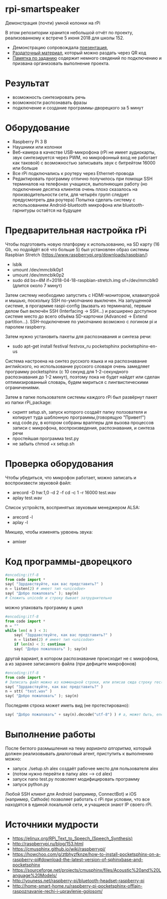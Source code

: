 # rpi-smartspeaker
Демонстрация (почти) умной колонки на rPi

В этом репозитории хранится небольшой отчёт по проекту, реализованному к встрече 5 июня 2018 для школы 152.
* Демонстрацию сопровождала [презентация](MAI_MSC_L1_EngineerIntro_demo.pdf),
* [Раздаточный материал](MAI_MSC_L1_EngineerIntro_handout.pdf), который можно раздать через QR код
* [Памятка по заданию](Памятка_по_заданию.pdf) содержит немного сведений по подключению и призвана организовать выполнение проекта.

# Результат
* возможность синтезировать речь
* возможности распознавать фразы
* подключение и создание программы-дворецкого за 5 минут

# Оборудование

* Raspberry Pi 3 B
* Наушники или колонки
* Веб-камера в качестве USB-микрофона (rPi не имеет аудиокарты, звук синтезируется через PWM, но микрофонный вход не работает как таковой) с возможностью записывать звук с битрейтом 16000 или больше
* Все rPi подключались к роутеру через Ethernet-провода
* Редактировать программу отлично получилось при помощи SSH терминалов на телефонах учащихся, выполняющих работу (но подключение десятка клиентов очень плохо сказалось на производительности сети, для четырёх групп следует предусмотреть два роутера)
Попытка сделать систему с использованием Android-bluetooth микрофона или bluetooth-гарнитуры остаётся на будущее

# Предварительная настройка rPi

Чтобы подготовить новую платформу к использованию, на SD карту (16 Gb, но подойдёт всё что больше 5) был установлен образ системы Raspbian Stretch (https://www.raspberrypi.org/downloads/raspbian/)
* lsblk
* umount /dev/mmcblk0p1
* umount /dev/mmcblk0p2
* sudo dd bs=4M if=2018-04-18-raspbian-stretch.img of=/dev/mmcblk0 (длится около 7 минут)

Затем систему необходимо запустить с HDMI-монитором, клавиатурой и мышью, поскольку SSH по-умолчанию выключен. На запущенной системе, в прогармме raspi-config (вызвать из терминала), первым делом был включён SSH (Interfacing -> SSH...) и расширено доступное системе место до всего объёма SD-карточки (Advanced -> Extend partition...). SSH-подключение по умолчанию возможно с логином pi и паролем raspberry.

Затем нужно установить пакеты для распознавания и синтеза речи:
* sudo apt-get install festival festvox_ru pocketsphinx pocketsphinx-en-us

Система настроена на синтез русского языка и на распознавание английского, но использование русского словаря очень замедляет программу pocketsphinx (с 10 секунд для 1-2-секундного распознавания до 1-2 минут), поэтому пока не будет найдет или сделан оптимизированный словарь, будем мириться с лингвистическими ограничениями.

Затем в папке пользователя системы каждого rPi был развёрнут пакет из папки rPi_package:
* скрипт setup.sh, запуск которого создаёт папку ползователя и копирует туда шаблонную программы,(говорящую "Привет!")
* код code.py, в котором собраны врапперы для вызова процессов записи с микрофона, воспроизведения, распознавания, и синтеза речи
* простейшая программа test.py
* не забыть chmod +x setup.sh

# Проверка оборудования

Чтобы убедиться, что микрофон работает, можно записать и воспроизвести звуковой файл:

* arecord -D hw:1,0 -d 2 -f cd -c 1 -r 16000 test.wav
* aplay test.wav

Список устройств, воспринятых звуковым менеджером ALSA:

* arecord -l
* aplay -l

Микшер, чтобы изменять урвоень звука:

* amixer

# Код программы-дворецкого

```python
#encoding:itf-8
from code import *
say( "Здрдавствуйте, как вас представить?" )
n = listen(2) # имеет тип <unicodoe>
say( "Добро пожаловать" ); say(n)
# Сложить unicode и строку бывает затруднительно
```

можно упаковать программу в цикл

```python
#encoding:itf-8
from code import *
n = ""
while len( n ) < 3:
    say( "Здрдавствуйте, как вас представить?" )
    n = listen(2) # имеет тип <unicodoe>
    if len(n) < 3: continue
    say( "Добро пожаловать" ); say(n)
```

другой вариант, в котором распознавание происходит не с микрофона, а из заранее записанного файла (при дефиците микрофонов)

```python
#encoding:itf-8
from code import *
# Записать файл можно из коммандной строки, или вписав сюда строку rec(2, "test.wav")
say( "Здрдавствуйте, как вас представить?" )
n = stt( "test.wav" )
say( "Добро пожаловать" ); say(n)
```

Последняя строка может иметь вид (не протестировано):

```python
say( "Добро пожаловать" + say(n).decode("utf-8") ) # а, может быть, encode...
```

# Выполнение работы

После беглого размышления на тему *варианта алгоритма*, который должен реализовывать диалоговый агент, приступить к выполнению можно:
* запуск ./setup.sh alex создаёт рабочее место для пользователя alex
* (потом нужно перейти в папку alex --> cd alex)
* запуск nano test.py позволяет модифицировать программу
* запуск python.py

Любой SSH клиент для Android (например, ConnectBot) и iOS (например, Cathode) позволяет работать с rPi при условии, что все находятся в единой локальной сети, и учащиеся знают IP своего rPi.

# Источники мудрости
* https://elinux.org/RPi_Text_to_Speech_(Speech_Synthesis)
* http://raspberrypi.ru/blog/153.html
* https://cmusphinx.github.io/wiki/raspberrypi/
* https://howchoo.com/g/ztbhyzfknze/how-to-install-pocketsphinx-on-a-raspberry-pi#download-the-latest-version-of-sphinxbase-and-pocketsphinx
* https://sourceforge.net/projects/cmusphinx/files/Acoustic%20and%20Language%20Models/
* http://youness.net/raspberry-pi/bluetooth-headset-raspberry-pi
* http://home-smart-home.ru/raspberry-pi-pocketsphinx-offlajn-raspoznavanie-rechi-i-upravlenie-golosom/
